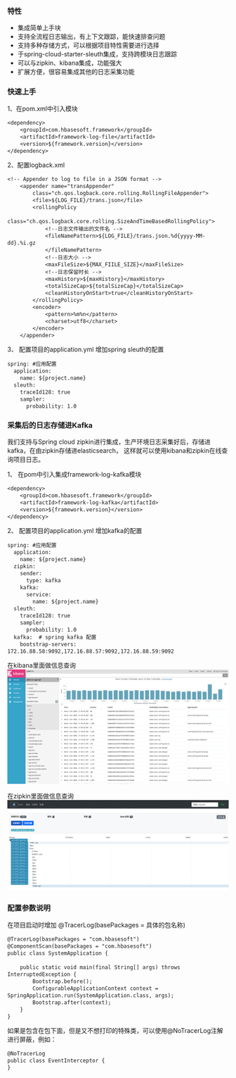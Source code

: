 ### 特性

*  集成简单上手块
*  支持全流程日志输出，有上下文跟踪，能快速排查问题
*  支持多种存储方式，可以根据项目特性需要进行选择
*  于spring-cloud-starter-sleuth集成，支持跨模块日志跟踪
*  可以与zipkin、kibana集成，功能强大
*  扩展方便，很容易集成其他的日志采集功能

### 快速上手

1、在pom.xml中引入模块

```
<dependency>
	<groupId>com.hbasesoft.framework</groupId>
	<artifactId>framework-log-file</artifactId>
	<version>${framework.version}</version>
</dependency>
```

2、配置logback.xml

```
<!-- Appender to log to file in a JSON format -->
	<appender name="transAppender"
		class="ch.qos.logback.core.rolling.RollingFileAppender">
		<file>${LOG_FILE}/trans.json</file>
		<rollingPolicy
			class="ch.qos.logback.core.rolling.SizeAndTimeBasedRollingPolicy">
			<!--日志文件输出的文件名 -->
			<fileNamePattern>${LOG_FILE}/trans.json.%d{yyyy-MM-dd}.%i.gz
			</fileNamePattern>
			<!--日志大小 -->
			<maxFileSize>${MAX_FIILE_SIZE}</maxFileSize>
			<!--日志保留时长 -->
			<maxHistory>${maxHistory}</maxHistory>
			<totalSizeCap>${totalSizeCap}</totalSizeCap>
			<cleanHistoryOnStart>true</cleanHistoryOnStart>
		</rollingPolicy>
		<encoder>
			<pattern>%m%n</pattern>
			<charset>utf8</charset>
		</encoder>
	</appender>
```
3、 配置项目的application.yml 增加spring sleuth的配置

```
spring: #应用配置
  application:
    name: ${project.name}
  sleuth:
    traceId128: true
    sampler:
      probability: 1.0
```

###  采集后的日志存储进Kafka

我们支持与Spring cloud zipkin进行集成，生产环境日志采集好后，存储进kafka，在由zipkin存储进elasticsearch， 这样就可以使用kibana和zipkin在线查询项目日志。

1、 在pom中引入集成framework-log-kafka模块

```
<dependency>
	<groupId>com.hbasesoft.framework</groupId>
	<artifactId>framework-log-kafka</artifactId>
	<version>${framework.version}</version>
</dependency>
```

2、 配置项目的application.yml 增加kafka的配置

```
spring: #应用配置
  application:
    name: ${project.name}
  zipkin:
    sender:
      type: kafka
    kafka:
      service:
        name: ${project.name}
  sleuth:
    traceId128: true
    sampler:
      probability: 1.0
  kafka:  # spring kafka 配置
    bootstrap-servers: 172.16.88.58:9092,172.16.88.57:9092,172.16.88.59:9092
```

在kibana里面做信息查询
![信息查询](images/2.png)

在zipkin里面做信息查询
![zipkin信息查询](images/3.png)


### 配置参数说明

在项目启动时增加 @TracerLog(basePackages = 具体的包名称) 


```
@TracerLog(basePackages = "com.hbasesoft")
@ComponentScan(basePackages = "com.hbasesoft")
public class SystemApplication {
    
    public static void main(final String[] args) throws InterruptedException {
        Bootstrap.before();
        ConfigurableApplicationContext context = SpringApplication.run(SystemApplication.class, args);
        Bootstrap.after(context);
    }
}
```

如果是包含在包下面，但是又不想打印的特殊类，可以使用@NoTracerLog注解进行屏蔽，例如：
```
@NoTracerLog
public class EventInterceptor {
}
```
